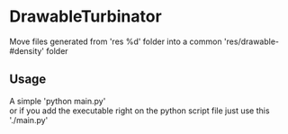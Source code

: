 # DrawableTurbinator
Move files generated from 'res %d' folder into a common 'res/drawable-#density' folder

## Usage

A simple 'python main.py'  
or if you add the executable right on the python script file just use this './main.py'

